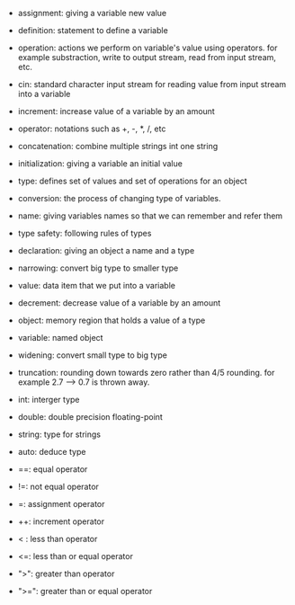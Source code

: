 - assignment: giving a variable new value

- definition: statement to define a variable

- operation: actions we perform on variable's value using operators. for example substraction, write to output stream, read from input stream, etc.

- cin: standard character input stream for reading value from input stream into a variable

- increment: increase value of a variable by an amount

- operator: notations such as +, -, *, /, etc

- concatenation: combine multiple strings int one string

- initialization: giving a variable an initial value

- type: defines set of values and set of operations for an object

- conversion: the process of changing type of variables.

- name: giving variables names so that we can remember and refer them

- type safety: following rules of types

- declaration: giving an object a name and a type

- narrowing: convert big type to smaller type

- value: data item that we put into a variable 

- decrement: decrease value of a variable by an amount

- object: memory region that holds a value of a type

- variable: named object

- widening: convert small type to big type

- truncation: rounding down towards zero rather than 4/5 rounding. for example 2.7 --> 0.7 is thrown away.

- int: interger type

- double: double precision floating-point

- string: type for strings

- auto: deduce type

- ==: equal operator

- !=: not equal operator

- =: assignment operator

- ++: increment operator

- < : less than operator

- <=: less than or equal operator

- ">": greater than operator

- ">=": greater than or equal operator